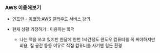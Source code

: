 ### AWS 이용해보기

- [인프런 - 이코잉:AWS 클라우드 서비스 강의](https://www.inflearn.com/course/aws-2/lecture/16256?tab=curriculum)

- 현재 상황 가정하기  : 이용하는 목적
  - 나는 맥을 쓰고 있지만 한달에 한번 1시간정도 윈도우 컴퓨터를 꼭 써야하지만 비용, 집 공간 등등 이유로 직접 컴퓨터를 사기엔 힘든 환경

